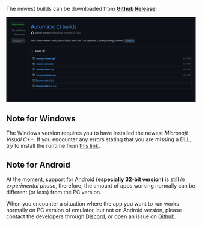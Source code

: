 The newest builds can be downloaded from [**Github Release**](https://github.com/EKA2L1/EKA2L1/releases/tag/continous)!

![release_shot](/assets/download/release_page.png)

## Note for Windows

The Windows version requires you to have installed the newest *Microsoft Visual C++*. If you encounter any errors stating that you are missing a DLL, try
to install the runtime from [this link](https://support.microsoft.com/vi-vn/help/2977003/the-latest-supported-visual-c-downloads).

## Note for Android

At the moment, support for Android **(especially 32-bit version)** is still *in experimental phase*, therefore, the amount of apps working normally can be different (or less)
from the PC version.

When you encounter a situation where the app you want to run works normally on PC version of emulator, but not on Android version, please contact the developers through [Discord](https://discord.gg/5Bm5SJ9),
or open an issue on [Github](https://github.com/EKA2L1/EKA2L1/issues).